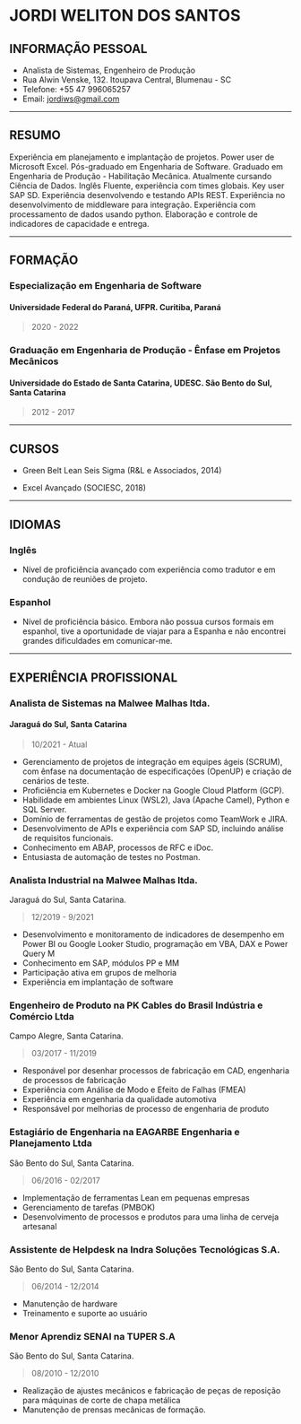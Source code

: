 # JORDI WELITON DOS SANTOS

## INFORMAÇÃO PESSOAL

- Analista de Sistemas, Engenheiro de Produção
- Rua Alwin  Venske, 132. Itoupava Central, Blumenau - SC
- Telefone: +55 47 996065257
- Email: <jordiws@gmail.com>

---

## RESUMO

Experiência em planejamento e implantação de projetos. Power user de Microsoft Excel. Pós-graduado em Engenharia de Software. Graduado em Engenharia de Produção - Habilitação Mecânica. Atualmente cursando Ciência de Dados. Inglês Fluente, experiência com times globais. Key user SAP SD. Experiência desenvolvendo e testando APIs REST. Experiência no desenvolvimento de middleware para integração. Experiência com processamento de dados usando python. Elaboração e controle de indicadores de capacidade e entrega.

---

## FORMAÇÃO

### Especialização em Engenharia de Software

#### Universidade Federal do Paraná, UFPR. Curitiba, Paraná

> 2020 - 2022

### Graduação em Engenharia de Produção - Ênfase em Projetos Mecânicos

#### Universidade do Estado de Santa Catarina, UDESC. São Bento do Sul, Santa Catarina
> 2012 - 2017

---

## CURSOS

- Green Belt Lean Seis Sigma (R&L e Associados, 2014)

- Excel Avançado (SOCIESC, 2018)

---
## IDIOMAS

### Inglês

- Nível de proficiência avançado com experiência como tradutor e em condução de reuniões de projeto.

### Espanhol

- Nível de proficiência básico. Embora não possua cursos formais em espanhol, tive a oportunidade de viajar para a Espanha e não encontrei grandes dificuldades em comunicar-me.

---

## EXPERIÊNCIA PROFISSIONAL

### **Analista de Sistemas na Malwee Malhas ltda.**

#### Jaraguá do Sul, Santa Catarina

> 10/2021 - Atual

- Gerenciamento de projetos de integração em equipes ágeis (SCRUM), com ênfase na documentação de especificações (OpenUP) e criação de cenários de teste.
- Proficiência em Kubernetes e Docker na Google Cloud Platform (GCP).
- Habilidade em ambientes Linux (WSL2), Java (Apache Camel), Python e SQL Server.
- Domínio de ferramentas de gestão de projetos como TeamWork e JIRA.
- Desenvolvimento de APIs e experiência com SAP SD, incluindo análise de requisitos funcionais.
- Conhecimento em ABAP, processos de RFC e iDoc.
- Entusiasta de automação de testes no Postman.

### **Analista Industrial na Malwee Malhas ltda.**

Jaraguá do Sul, Santa Catarina.

> 12/2019 - 9/2021

- Desenvolvimento e monitoramento de indicadores de desempenho em Power BI ou Google Looker Studio, programação em VBA, DAX e Power Query M
- Conhecimento em SAP, módulos PP e MM
- Participação ativa em grupos de melhoria
- Experiência em implantação de software

### **Engenheiro de Produto na PK Cables do Brasil Indústria e Comércio Ltda**

Campo Alegre, Santa Catarina.
> 03/2017 - 11/2019

- Responável por desenhar processos de fabricação em CAD, engenharia de processos de fabricação
- Experiência com Análise de Modo e Efeito de Falhas (FMEA)
- Experiência em engenharia da qualidade automotiva
- Responsável por melhorias de processo de engenharia de produto

### **Estagiário de Engenharia na EAGARBE Engenharia e Planejamento Ltda**

São Bento do Sul, Santa Catarina.
> 06/2016 - 02/2017

- Implementação de ferramentas Lean em pequenas empresas
- Gerenciamento de tarefas (PMBOK)
- Desenvolvimento de processos e produtos para uma linha de cerveja artesanal

### **Assistente de Helpdesk na Indra Soluções Tecnológicas S.A.**

São Bento do Sul, Santa Catarina.

> 06/2014 - 12/2014

- Manutenção de hardware
- Treinamento e suporte ao usuário

### **Menor Aprendiz SENAI na TUPER S.A**

São Bento do Sul, Santa Catarina.
> 08/2010 - 12/2010

- Realização de ajustes mecânicos e fabricação de peças de reposição para máquinas de corte de chapa metálica
- Manutenção de prensas mecânicas de formação.
